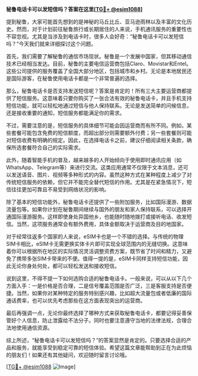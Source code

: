 **秘鲁电话卡可以发短信吗？答案在这里[[TG💪+ @esim1088](https://t.me/s/esim1088)]**

提到秘鲁，大家可能首先想到的是神秘的马丘比丘、亚马逊雨林以及丰富的文化历史。然而，对于计划前往秘鲁旅行或长期居住的人来说，手机通讯服务的重要性也不容忽视。尤其是当涉及到电话卡时，很多人会好奇：“秘鲁电话卡可以发短信吗？”今天我们就来详细探讨这个问题。

首先，我们需要了解秘鲁的通信市场现状。秘鲁是一个发展中国家，但其移动通信技术已经相当发达。目前，秘鲁的主要电信运营商包括Claro、Movistar和Entel。这些公司提供的服务覆盖了全国大部分地区，包括城市和乡村。无论是本地居民还是国际游客，在秘鲁使用电话卡都是一个非常普遍的选择。

那么，秘鲁电话卡是否支持发送短信呢？答案是肯定的！所有三大主要运营商都提供了短信服务。这意味着只要你购买了一张合法有效的秘鲁电话卡，并且手机支持短信功能，就可以轻松地通过短信与他人保持联系。无论是发送简单的问候信息，还是接收重要的通知，短信服务都能满足你的需求。

不过，需要注意的是，短信服务的具体细节可能会因运营商而有所不同。例如，某些套餐可能包含免费的短信额度，而超出部分则需要额外付费；另一些套餐则可能对短信收费有明确的规定。因此，在选择电话卡之前，建议仔细阅读相关条款，确保所选套餐符合自己的实际需求。

此外，随着智能手机的普及，越来越多的人开始倾向于使用即时通讯应用（如WhatsApp、Telegram等）来进行交流。这类应用通常不仅限于文本消息，还可以发送语音、图片、视频等多种形式的内容。虽然这种方式在某种程度上减少了对传统短信服务的依赖，但它并不能完全替代短信的作用。尤其是在紧急情况下，短信往往更加可靠且不易受到网络状况的影响。

除了基本的短信功能外，秘鲁电话卡还提供了一些附加服务，比如国际漫游、数据流量包等。如果你计划在秘鲁期间继续与国外的朋友和家人保持联系，可以选择开通国际漫游服务。这样即使身处异国他乡，也能随时随地拨打或接听电话、收发短信。当然，这项服务通常会有额外费用，具体金额取决于运营商及目的地国家。

对于经常往返多个国家的人来说，eSIM卡也是一个不错的选择。与传统的物理SIM卡相比，eSIM卡无需更换实体卡片即可实现全球范围内的无缝切换。这意味着你可以根据所在地区的实际情况灵活调整资费方案，既节省了时间和精力，又避免了携带多张SIM卡带来的不便。值得一提的是，eSIM卡同样支持短信功能，因此无论你身处何处，都可以轻松发送和接收短信。

说到这里，不得不提一下如何选购合适的秘鲁电话卡。一般来说，可以从以下几个方面入手：一是价格是否合理，二是信号覆盖范围是否广泛，三是客服支持是否便捷。当然，如果你对某种特定的服务特别感兴趣，比如超大流量包或者低廉的国际通话费率，也可以优先考虑那些在这方面表现突出的运营商。

最后再强调一点，无论你最终选择了哪种方式来获取秘鲁电话卡，都要记得妥善保管好个人信息，防止泄露给不法分子。同时也要注意遵守当地的法律法规，合理合法地使用通信资源。

综上所述，“秘鲁电话卡可以发短信吗？”的答案显然是肯定的。只要选择合适的产品和服务，就能享受到稳定可靠的短信体验。希望这篇文章能帮助到正在为此烦恼的朋友们！如果还有其他疑问，欢迎随时留言讨论哦。

[[TG💪+ @esim1088](https://t.me/s/esim1088) ![Image](https://i.postimg.cc/4NQfJmqS/Snipaste-2025-05-13-00-14-12.png)]